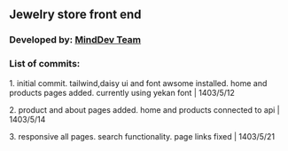 <h2>Jewelry store front end</h2>

<h3>Developed by:    <a href='https://minddev.ir/'>MindDev Team</a></h3>

<h3>List of commits:</h3>
<p>1. initial commit. tailwind,daisy ui and font awsome installed. home and products pages added. currently using yekan font | 1403/5/12</p>
<p>2. product and about pages added. home and products connected to api | 1403/5/14</p>
<p>3. responsive all pages. search functionality. page links fixed | 1403/5/21</p>
